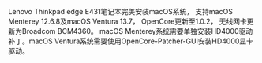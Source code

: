 Lenovo Thinkpad edge E431笔记本完美安装macOS系统，
支持macOS Menterey 12.6.8及macOS Ventura 13.7，
OpenCore更新至1.0.2，
无线网卡更新为Broadcom BCM4360。
macOS Menterey系统需要单独安装HD4000驱动补丁。macOS Ventura系统需要使用OpenCore-Patcher-GUI安装HD4000显卡驱动。
